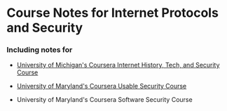 # Course Notes for Internet Protocols and Security
### Including notes for 
  
  - [University of Michigan's Coursera Internet History, Tech, and Security Course](./internet_history_tech_security_course/README.md)

  - [University of Maryland's Coursera Usable Security Course](./usable_security/README.md)

  - University of Maryland's Coursera Software Security Course
